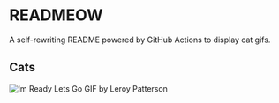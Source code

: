 # READMEOW

A self-rewriting README powered by GitHub Actions to display cat gifs.

## Cats

![Im Ready Lets Go GIF by Leroy Patterson](https://media3.giphy.com/media/CjmvTCZf2U3p09Cn0h/200.gif?cid=9acd02dappn19s6d8t10dm83lruanwf0iw2bcl36j2c7kpas&ep=v1_gifs_search&rid=200.gif&ct=g)
